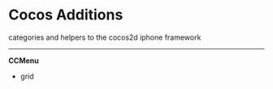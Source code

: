 Cocos Additions
==============

categories and helpers to the cocos2d iphone framework

------------------------------------------------------------
**CCMenu**
+ grid
